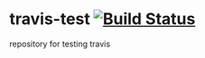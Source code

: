 # travis-test [![Build Status](http://localhost:4000/sanelca/travis-test.svg?branch=main)](https://localhost:4000/sanelca/travis-test)
repository for testing travis
